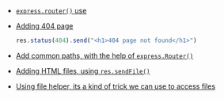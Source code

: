 - [`express.router()` use](https://youtu.be/uY4cMWoZFMs?si=atvsEuSwzSXW2Lha&t=1577)

- [Adding 404 page](https://youtu.be/uY4cMWoZFMs?si=S2eI5wOXJEQUjm0M&t=1787)
    ```js 
    res.status(404).send("<h1>404 page not found</h1>")
    ```
- [Add common paths, with the help of `express.Router()`](https://youtu.be/uY4cMWoZFMs?si=1WTTvFGnzuYFjCIJ&t=2077)

- [Adding HTML files, using `res.sendFile()`](https://youtu.be/uY4cMWoZFMs?si=hCqy9fd60YJndNDF&t=2237)

- [Using file helper, its a kind of trick we can use to access files](https://youtu.be/uY4cMWoZFMs?si=Rjzf7xUbmcLCKyzd&t=2997)
